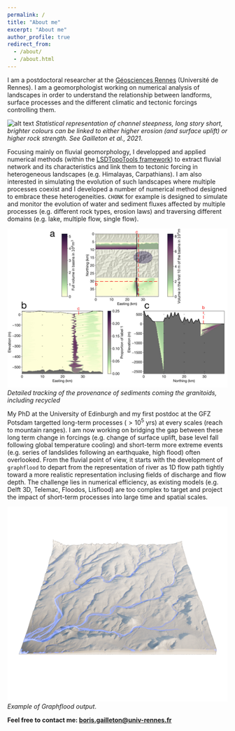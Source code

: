 ```yaml
---
permalink: /
title: "About me"
excerpt: "About me"
author_profile: true
redirect_from: 
  - /about/
  - /about.html
---
```


<!-- **Coming from my [EGU Presentation](https://meetingorganizer.copernicus.org/EGU22/EGU22-3594.html)? [Click here](https://bgailleton.github.io/chonk/) for details about CHONK LEM** -->


I am a postdoctoral researcher at the [Géosciences Rennes](https://geosciences.univ-rennes.fr/demode-defis-de-modelisation) (Université de Rennes). I am a geomorphologist working on numerical analysis of landscapes in order to understand the relationship between landforms, surface processes and the different climatic and tectonic forcings controlling them. 

![alt text](/images/ksn_carp.png)
*Statistical representation of channel steepness, long story short, brighter colours can be linked to either higher erosion (and surface uplift) or higher rock strength. See Gailleton et al., 2021*. 

Focusing mainly on fluvial geomorphology, I developped and applied numerical methods (within the [LSDTopoTools framework](https://lsdtopotools.github.io/)) to extract fluvial network and its characteristics and link them to tectonic forcing in heterogeneous landscapes (e.g. Himalayas, Carpathians). I am also interested in simulating the evolution of such landscapes where multiple processes coexist and I developed a number of numerical method designed to embrace these heterogeneities. `CHONK` for example is designed to simulate and monitor the evolution of water and sediment fluxes affected by multiple processes (e.g. different rock types, erosion laws) and traversing different domains (e.g. lake, multiple flow, single flow).

![alt text](/files/CHONK_figure_tracking.jpg)
*Detailed tracking of the provenance of sediments coming the granitoids, including recycled* 

My PhD at the University of Edinburgh and my first postdoc at the GFZ Potsdam targetted long-term processes ($>10^5$ yrs) at every scales (reach to mountain ranges). I am now working on bridging the gap between these long term change in forcings (e.g. change of surface uplift, base level fall following global temperature cooling) and short-term more extreme events (e.g. series of landslides following an earthquake, high flood) often overlooked. From the fluvial point of view, it starts with the development of `graphflood` to depart from the representation of river as 1D flow path tightly toward a more realistic representation inclusing fields of discharge and flow depth. The challenge lies in numerical efficiency, as existing models (e.g. Delft 3D, Telemac, Floodos, Lisflood) are too complex to target and project the impact of short-term processes into large time and spatial scales.


![alt text](/images/GF1.png)
*Example of Graphflood output*. 

<!-- Feel free to have a look on my [Research Projects]https://bgailleton.github.io/Research/) for details! -->

<!-- # Research Softwares

Here is a very brief summary of my ongoing, mature and/or side software projects. Feel free to contact me if any of those is interesting for you, the amount of work I put in each is dependent on my ongoing projects!


## Numerical Modelling

- `CHONK`: a directed cellular-automata frameworks for landscapes evolution. Mixing existing methods with cellular automata brings a whole new world of technical possibilities from solving lakes to tracking or exploring dynamic feedbacks while remining quite instinctive. This frameworks intends to be flexible, modular and fast. A first publication explaining the principle and demonstrating its advantages is getting ready while a full-fledged `c++/python` framework is WIP.

- Other more minor contributions to `fastscape` or `MuddPILE`.

## Topographic Analysis

- [LSDTopoTools](https://lsdtopotools.github.io): I actively worked on the core development of LSDTopoTools, a c++ framework to process topographic analysis for which I developped a lot of tools around the use of Chi coordinate, channel steepness, concavity index, watershed identification or other general-purpose geomorphic algorithm.

- `lsdtopytools`: a python binding of LSDTopoTools bringing a number of its algorithms to interactive python using `xtensor`. I distribute it via a cross-platform `conda` package, hosted by `conda-forge`, to make it easy to use. I will write a small tutorial with explanations on this website in a bit. In the meantime, please check [this repo](https://github.com/LSDtopotools/lsdtt_notebooks/tree/master/lsdtopytools) for instructions and examples.

- A lightweight `python` and web portage of some of these tools via the compilation of a common `c++` core with `pybind11` and `webassembly`. Contact me if interested: I have already a core of function ready to be used, but this is a side project. See [this example page (might be buggy with small screens)](https://bgailleton.github.io/three_test/) for a sneak pic of what it can do.
 -->


**Feel free to contact me: boris.gailleton@univ-rennes.fr**